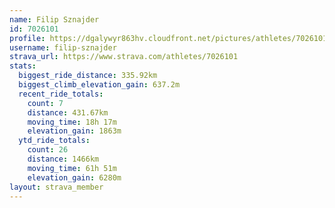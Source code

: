 ```yaml
---
name: Filip Sznajder
id: 7026101
profile: https://dgalywyr863hv.cloudfront.net/pictures/athletes/7026101/2123836/19/large.jpg
username: filip-sznajder
strava_url: https://www.strava.com/athletes/7026101
stats:
  biggest_ride_distance: 335.92km
  biggest_climb_elevation_gain: 637.2m
  recent_ride_totals:
    count: 7
    distance: 431.67km
    moving_time: 18h 17m
    elevation_gain: 1863m
  ytd_ride_totals:
    count: 26
    distance: 1466km
    moving_time: 61h 51m
    elevation_gain: 6280m
layout: strava_member
--- 
```

